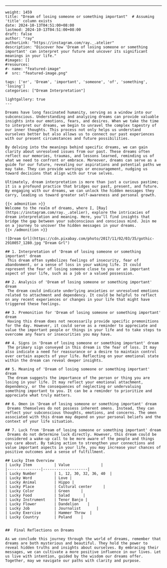 ---
    weight: 1459
    title: "Dream of losing someone or something important"  # Assuming 'title' column exists
    date: 2024-10-13T04:51:00+08:00
    lastmod: 2024-10-13T04:51:00+08:00
    draft: false
    author: "ray"
    authorLink: "https://instagram.com/ray._.atelier"
    description: "Discover how 'Dream of losing someone or something important' can interpret your future and uncover its significant meanings in your life."
    #images: []
    #resources:
    #- name: "featured-image"
    #  src: "featured-image.png"
    
    tags: ['or', 'Dream', 'important', 'someone', 'of', 'something', 'losing']
    categories: ["Dream Interpretation"]
    
    lightgallery: true
    ---
    
    Dreams have long fascinated humanity, serving as a window into our subconscious. Understanding and analyzing dreams can provide valuable insights into our emotions, fears, and desires. When we take the time to interpret our dreams, we begin to unravel the complex tapestry of our inner thoughts. This process not only helps us understand ourselves better but also allows us to connect our past experiences with our present circumstances and future possibilities.
    
    By delving into the meanings behind specific dreams, we can gain clarity about unresolved issues from our past. These dreams often reflect our memories, traumas, and lessons learned, reminding us of what we need to confront or embrace. Moreover, dreams can serve as a guide for our future, revealing our aspirations and potential paths we may take. They can provide warnings or encouragement, nudging us toward decisions that align with our true selves.
    
    Ultimately, dream interpretation is more than just a curious pastime; it is a profound practice that bridges our past, present, and future. By engaging with our dreams, we can unlock the hidden messages they carry, leading us toward greater self-awareness and personal growth.
    
    {{< admonition >}}
    Welcome to the realm of dreams, where I, [Ray](https://instagram.com/ray._.atelier), explore the intricacies of dream interpretation and meaning. Here, you’ll find insights that bridge the gap between your subconscious and conscious mind. Join me on a journey to uncover the hidden messages in your dreams.
    {{< /admonition >}}
    
    ![Dream Grl](https://cdn.pixabay.com/photo/2017/11/02/03/35/gothic-2910057_1280.jpg "Dream Grl")
    
    ## 1. Interpretation of 'Dream of losing someone or something important' dream
     This dream often symbolizes feelings of insecurity, fear of abandonment, or a sense of loss in your waking life. It could represent the fear of losing someone close to you or an important aspect of your life, such as a job or a valued possession.
    
    ## 2. Analysis of 'Dream of losing someone or something important' dream
     The dream could indicate underlying anxieties or unresolved emotions related to attachment and dependency. It could be helpful to reflect on any recent experiences or changes in your life that might have triggered these feelings.
    
    ## 3. Premonition for 'Dream of losing someone or something important' dream
     Having this dream does not necessarily provide specific premonitions for the day. However, it could serve as a reminder to appreciate and value the important people or things in your life and to take steps to overcome any fears or insecurities you may have.
    
    ## 4. Signs in 'Dream of losing someone or something important' dream
     The primary sign conveyed in this dream is the fear of loss. It may also indicate a need for reassurance or a desire to maintain control over certain aspects of your life. Reflecting on your emotional state within the dream can reveal deeper insights.
    
    ## 5. Meaning of 'Dream of losing someone or something important' dream
     The dream suggests the importance of the person or thing you are losing in your life. It may reflect your emotional attachment, dependency, or the consequences of neglecting or undervaluing something important to you. It can be a reminder to prioritize and appreciate what truly matters.
    
    ## 6. Omen in 'Dream of losing someone or something important' dream
     Dreams themselves do not possess inherent omens. Instead, they can reflect your subconscious thoughts, emotions, and concerns. The omen associated with this dream may depend on your personal beliefs and the context of your life situation.
    
    ## 7. Luck from 'Dream of losing someone or something important' dream
     Dreams do not determine luck directly. However, this dream could be considered a wake-up call to be more aware of the people and things you care about. By taking action to strengthen your connections and value important aspects in your life, you may increase your chances of positive outcomes and a sense of fulfillment.
    
    ## Lucky Item Overview
    | Lucky Item          | Value              |
    |---------------|--------------------|
    | Lucky Number        | 1, 12, 30, 32, 36, 40  |
    | Lucky Word          | Love |
    | Lucky Animal        | Hippo |
    | Lucky Place         | Cultural center     |
    | Lucky Color         | Green     |
    | Lucky Food          | Salad      |
    | Lucky Instrument    | Tenor Banjo |
    | Lucky Flower        | Dandelion    |
    | Lucky Job           | Journalist       |
    | Lucky Exercise      | Hammer Throw  |
    | Lucky Country       | Poland    |
    
    
    ##  Final Reflections on Dreams
    
    As we conclude this journey through the world of dreams, remember that dreams are both mysterious and beautiful. They hold the power to reveal hidden truths and insights about ourselves. By embracing their messages, we can cultivate a more positive influence in our lives. Let us live with intention, guided by the wisdom our dreams offer. Together, may we navigate our paths with clarity and purpose.
    